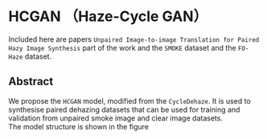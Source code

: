 # HCGAN （Haze-Cycle GAN）
Included here are papers `Unpaired Image-to-image Translation for Paired Hazy Image Synthesis` part of the work and the `SMOKE` dataset and the `FO-Haze` dataset.  
## Abstract
We propose the `HCGAN` model, modified from the `CycleDehaze`. It is used to synthesise paired dehazing datasets that can be used for training and validation from unpaired smoke image and clear image datasets.  
The model structure is shown in the figure
